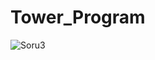 # Tower_Program

![Soru3](https://user-images.githubusercontent.com/106431802/194722884-f03c1e70-50c2-4edb-8801-9af19aec1ac2.PNG)
